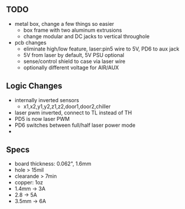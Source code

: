 
TODO
----

- metal box, change a few things so easier
  - box frame with two aluminum extrusions
  - change modular and DC jacks to vertical throughole 
- pcb changes
  - eliminate high/low feature, laser:pin5 wire to 5V, PD6 to aux jack
  - 5V from laser by default, 5V PSU optional
  - sense/control shield to case via laser wire
  - optionally different voltage for AIR/AUX



Logic Changes
-------------

- internally inverted sensors
  - x1,x2,y1,y2,z1,z2,door1,door2,chiller
- laser pwm inverted, connect to TL instead of TH
- PD5 is now laser PWM
- PD6 switches between full/half laser power mode
- 


Specs
-----
- board thickness: 0.062", 1.6mm
- hole > 15mil
- clearande > 7min
- copper: 1oz
- 1.4mm -> 3A
- 2.8 -> 5A
- 3.5mm -> 6A
